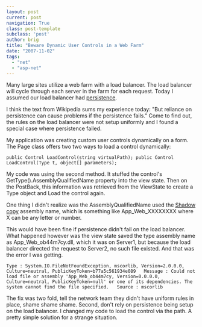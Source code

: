 ```yaml
---
layout: post
current: post
navigation: True
class: post-template
subclass: 'post'
author: brig
title: "Beware Dynamic User Controls in a Web Farm"
date: "2007-11-02"
tags:
  - "net"
  - "asp-net"
---
```


Many large sites utilize a web farm with a load balancer. The load balancer will cycle through each server in the farm for each request. Today I assumed our load balancer had [persistence](http://en.wikipedia.org/wiki/Load_balancing_%28computing%29).

I think the text from Wikipedia sums my experience today: "But reliance on persistence can cause problems if the persistence fails." Come to find out, the rules on the load balancer were not setup uniformly and I found a special case where persistence failed.

My application was creating custom user controls dynamically on a form. The Page class offers two two ways to load a control dynamically:

`public Control LoadControl(string virtualPath); public Control LoadControl(Type t, object[] parameters);`

My code was using the second method. It stuffed the control's GetType().AssemblyQualifiedName property into the view state. Then on the PostBack, this information was retrieved from the ViewState to create a Type object and Load the control again.

One thing I didn't realize was the AssemblyQualifiedName used the [Shadow copy](http://msdn2.microsoft.com/en-us/library/ms404279.aspx) assembly name, which is something like App_Web_XXXXXXXX where X can be any letter or number.

This would have been fine if persistence didn't fail on the load balancer. What happened however was the view state saved the type assembly name as App_Web_ob44m7cy.dll, which it was on Server1, but because the load balancer directed the request to Server2, no such file existed. And that was the error I was getting.

`Type : System.IO.FileNotFoundException, mscorlib, Version=2.0.0.0, Culture=neutral, PublicKeyToken=b77a5c561934e089   Message : Could not load file or assembly 'App_Web_ob44m7cy, Version=0.0.0.0, Culture=neutral, PublicKeyToken=null' or one of its dependencies. The system cannot find the file specified.   Source : mscorlib`

The fix was two fold, tell the network team they didn't have uniform rules in place, shame shame shame. Second, don't rely on persistence being setup on the load balancer. I changed my code to load the control via the path. A pretty simple solution for a strange situation.
